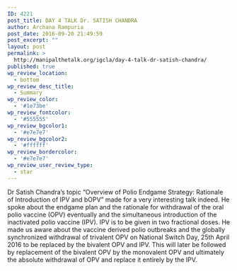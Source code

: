 ```yaml
---
ID: 4221
post_title: DAY 4 TALK Dr. SATISH CHANDRA
author: Archana Rampuria
post_date: 2016-09-20 21:49:59
post_excerpt: ""
layout: post
permalink: >
  http://manipalthetalk.org/igcla/day-4-talk-dr-satish-chandra/
published: true
wp_review_location:
  - bottom
wp_review_desc_title:
  - Summary
wp_review_color:
  - '#1e73be'
wp_review_fontcolor:
  - '#555555'
wp_review_bgcolor1:
  - '#e7e7e7'
wp_review_bgcolor2:
  - '#ffffff'
wp_review_bordercolor:
  - '#e7e7e7'
wp_review_user_review_type:
  - star
---
```

Dr Satish Chandra’s topic “Overview of Polio Endgame Strategy: Rationale of Introduction of IPV and bOPV” made for a very interesting talk indeed. He spoke about the endgame plan and the rationale for withdrawal of the oral polio vaccine (OPV) eventually and the simultaneous introduction of the inactivated polio vaccine (IPV). IPV is to be given in two fractional doses. He made us aware about the vaccine derived polio outbreaks and the globally synchronized withdrawal of trivalent OPV on National Switch Day, 25th April 2016 to be replaced by the bivalent OPV and IPV. This will later be followed by replacement of the bivalent OPV by the monovalent OPV and ultimately the absolute withdrawal of OPV and replace it entirely by the IPV.